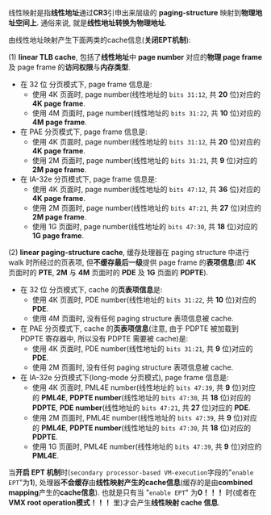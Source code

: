 
线性映射是指**线性地址**通过**CR3**引申出来层级的 **paging-structure** 映射到**物理地址空间上**. 通俗来说, 就是**线性地址转换为物理地址**.

由线性地址映射产生下面两类的cache信息(**关闭EPT机制**):

(1) **linear TLB cache**, 包括了**线性地址**中 **page number** 对应的**物理 page frame** 及 page frame 的**访问权限**与**内存类型**.

* 在 32 位 分页模式下, page frame 信息是:
  * 使用 4K 页面时, page number(线性地址的 `bits 31:12`, 共 **20** 位)对应的 **4K page frame**.
  * 使用 4M 页面时, page number(线性地址的 `bits 31:22`, 共 **10** 位)对应的 **4M page frame**.
* 在 PAE 分页模式下, page frame 信息是:
  * 使用 4K 页面时, page number(线性地址的 `bits 31:12`, 共 **20** 位)对应的 **4K page frame**.
  * 使用 2M 页面时, page number(线性地址的 `bits 31:21`, 共 **9** 位)对应的 **2M page frame**.
* 在 IA-32e 分页模式下, page frame 信息是:
  * 使用 4K 页面时, page number(线性地址的 `bits 47:12`, 共 **36** 位)对应的 **4K page frame**.
  * 使用 2M 页面时, page number(线性地址的 `bits 47:21`, 共 **27** 位)对应的 **2M page frame**.
  * 使用 1G 页面时, page number(线性地址的 `bits 47:30`, 共 **18** 位)对应的 **1G page frame**.

(2) **linear paging-structure cache**, 缓存处理器在 paging structure 中进行 walk 时所经过的页表项, 但**不缓存最后一级**提供 page frame 的**表项信息**(即 **4K** 页面时的 **PTE**, **2M** 与 **4M** 页面时的 **PDE** 及 **1G** 页面的 **PDPTE**).
* 在 32 位 分页模式下, cache 的**页表项信息**是:
  * 使用 4K 页面时, PDE number(线性地址的 `bits 31:22`, 共 **10** 位)对应的 **PDE**.
  * 使用 4M 页面时, 没有任何 paging structure 表项信息被 cache.
* 在 PAE 分页模式下, cache 的**页表项信息**(注意, 由于 PDPTE 被加载到 PDPTE 寄存器中, 所以没有 PDPTE 需要被 cache)是:
  * 使用 4K 页面时, PDE number(线性地址的 `bits 31:21`, 共 **9** 位)对应的 **PDE**.
  * 使用 2M 页面时, 没有任何 paging structure 表项信息被 cache.
* 在 IA-32e 分页模式下(long-mode 分页模式), page frame 信息是:
  * 使用 4K 页面时, PML4E number(线性地址的 `bits 47:39`, 共 **9** 位)对应的 **PML4E**, **PDPTE number**(线性地址的 `bits 47:30`, 共 **18** 位)对应的 **PDPTE**, **PDE number**(线性地址的 `bits 47:21`, 共 **27** 位)对应的 **PDE**.
  * 使用 2M 页面时, PML4E number(线性地址的 `bits 47:39`, 共 **9** 位)对应的 **PML4E**, **PDPTE number**(线性地址的 `bits 47:30`, 共 **18** 位)对应的 **PDPTE**.
  * 使用 1G 页面时, PML4E number(线性地址的 `bits 47:39`, 共 **9** 位)对应的 **PML4E**.

当**开启 EPT 机制**时(`secondary processor-based VM-execution`字段的"`enable EPT`"为**1**), 处理器**不会缓存**由**线性映射产生的cache信息**(缓存的是由**combined mapping**产生的**cache信息**). 
也就是只有当 "`enable EPT`" 为**0！！！** 时(或者在**VMX root operation模式！！！** 里)才会产生**线性映射 cache 信息**.
